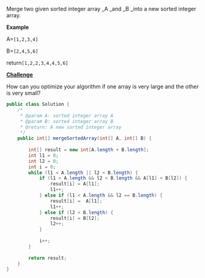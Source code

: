 Merge two given sorted integer array _A _and _B _into a new sorted integer array.



**Example**

A=`[1,2,3,4]`

B=`[2,4,5,6]`

return`[1,2,2,3,4,4,5,6]`

[**Challenge**](http://www.lintcode.com/en/problem/merge-two-sorted-arrays/#challenge)

How can you optimize your algorithm if one array is very large and the other is very small?



```java
public class Solution {
    /*
     * @param A: sorted integer array A
     * @param B: sorted integer array B
     * @return: A new sorted integer array
     */
    public int[] mergeSortedArray(int[] A, int[] B) {
        
        int[] result = new int[A.length + B.length];
        int l1 = 0;
        int l2 = 0;
        int i = 0;
        while (l1 < A.length || l2 < B.length) {
            if (l1 < A.length && l2 < B.length && A[l1] < B[l2]) {
                result[i] = A[l1];
                l1++;
            } else if (l1 < A.length && l2 == B.length) {
                result[i] =  A[l1];
                l1++;
            } else if (l2 < B.length) {
                result[i] = B[l2];
                l2++;
            }
            
            i++;
        }
        
        return result;
    }
}
```



